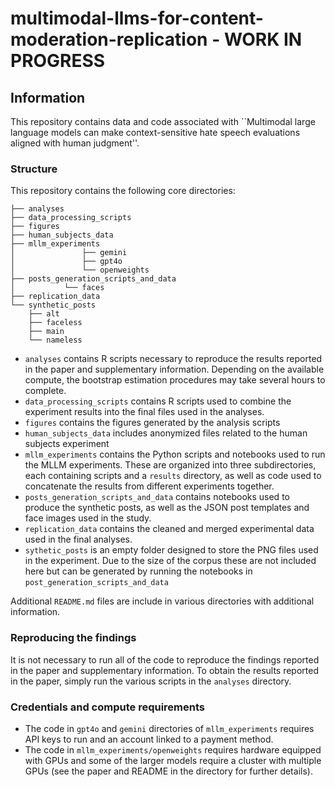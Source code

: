 # multimodal-llms-for-content-moderation-replication - WORK IN PROGRESS

## Information

This repository contains data and code associated with ``Multimodal large language models can make context-sensitive hate speech evaluations aligned with human judgment''.


### Structure

This repository contains the following core directories:

```
├── analyses
├── data_processing_scripts
├── figures
├── human_subjects_data
├── mllm_experiments
│				├── gemini
│			    ├── gpt4o
│               └── openweights
├── posts_generation_scripts_and_data
│			└── faces
├── replication_data
└── synthetic_posts
    ├── alt
    ├── faceless
    ├── main
    └── nameless
```

- `analyses` contains R scripts necessary to reproduce the results reported in the paper and supplementary information. Depending on the available compute, the bootstrap estimation procedures may take several hours to complete.
- `data_processing_scripts` contains R scripts used to combine the experiment results into the final files used in the analyses.
- `figures` contains the figures generated by the analysis scripts
- `human_subjects_data` includes anonymized files related to the human subjects experiment
- `mllm_experiments` contains the Python scripts and notebooks used to run the MLLM experiments. These are organized into three subdirectories, each containing scripts and a `results` directory, as well as code used to concatenate the results from different experiments together.
- `posts_generation_scripts_and_data` contains notebooks used to produce the synthetic posts, as well as the JSON post templates and face images used in the study.
- `replication_data` contains the cleaned and merged experimental data used in the final analyses.
- `sythetic_posts` is an empty folder designed to store the PNG files used in the experiment. Due to the size of the corpus these are not included here but can be generated by running the notebooks in `post_generation_scripts_and_data`

Additional `README.md` files are include in various directories with additional information.


### Reproducing the findings

It is not necessary to run all of the code to reproduce the findings reported in the paper and supplementary information. To obtain the results reported in the paper, simply run the various scripts in the `analyses` directory.

### Credentials and compute requirements
- The code in `gpt4o` and `gemini` directories of `mllm_experiments` requires API keys to run and an account linked to a payment method.
- The code in `mllm_experiments/openweights` requires hardware equipped with GPUs and some of the larger models require a cluster with multiple GPUs (see the paper and README in the directory for further details).




